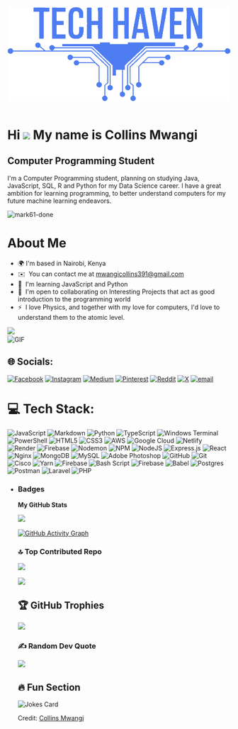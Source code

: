 <meta name="viewport" content="width=device-width, initial-scale=1.0">
<meta charset="UTF-8">
<div align="left">
	<img src="https://github.com/K1rsN7/TechHaven/blob/master/img/logo.webp"></div>
	<br>

Hi   ![](https://user-images.githubusercontent.com/18350557/176309783-0785949b-9127-417c-8b55-ab5a4333674e.gif) My name is Collins Mwangi
======================================================================================================================================
Computer Programming Student
----------------------------

I'm a Computer Programming student, planning on studying Java, JavaScript, SQL, R and Python for my Data Science career. I have a great ambition for learning programming, to better understand computers for my future machine learning endeavors.

<p align="left"> <img src="https://komarev.com/ghpvc/?username=ny-collins&label=Profile%20views&color=0e75b6&style=flat" alt="mark61-done" /> </p>

<b> <h1>About Me</h1> </b>

* 🌍      I'm based in Nairobi, Kenya
* ✉️     You can contact me at [mwangicollins391@gmail.com](mailto:mwangicollins391@gmail.com)
* 🧠      I'm learning JavaScript and Python
* 🤝      I'm open to collaborating on Interesting Projects that act as good introduction to the programming world
* ⚡      I love Physics, and together with my love for computers, I'd love to understand them to the atomic level.

<a href="https://www.github.com/ny-collins" target="_blank" rel="noreferrer"><img
src="https://img.shields.io/github/followers/ny-collins?logo=github&style=for-the-badge&color=0891b2&labelColor=14532d" /></a><br>
<a target="_blank" align="centre">
<img  top="500" height="300" width="400" alt="GIF" src="https://media.giphy.com/media/v1.Y2lkPTc5MGI3NjExaDZxZGt6bnZuOGxmcjd3YmlqOG42ZjRoNWw3c2Q3MWxnYnJqaXY4cSZlcD12MV9pbnRlcm5hbF9naWZfYnlfaWQmY3Q9Zw/qgQUggAC3Pfv687qPC/giphy.gif">
</a><br>



## 🌐 Socials:
[![Facebook](https://img.shields.io/badge/Facebook-%231877F2.svg?logo=Facebook&logoColor=white)](https://facebook.com/collinsmwangi206) [![Instagram](https://img.shields.io/badge/Instagram-%23E4405F.svg?logo=Instagram&logoColor=white)](https://instagram.com/collinsmwangi206) [![Medium](https://img.shields.io/badge/Medium-12100E?logo=medium&logoColor=white)](https://medium.com/@collinsmwangi206) [![Pinterest](https://img.shields.io/badge/Pinterest-%23E60023.svg?logo=Pinterest&logoColor=white)](https://pinterest.com/collinsmwangi206) [![Reddit](https://img.shields.io/badge/Reddit-%23FF4500.svg?logo=Reddit&logoColor=white)](https://reddit.com/user/collinsmwangi206) [![X](https://img.shields.io/badge/X-black.svg?logo=X&logoColor=white)](https://x.com/CollinsMwa206) [![email](https://img.shields.io/badge/Email-D14836?logo=gmail&logoColor=white)](mailto:mwangicollins391@gmail.com)

# 💻 Tech Stack:
![JavaScript](https://img.shields.io/badge/javascript-%23323330.svg?style=for-the-badge&logo=javascript&logoColor=%23F7DF1E)  ![Markdown](https://img.shields.io/badge/markdown-%23000000.svg?style=for-the-badge&logo=markdown&logoColor=white)  ![Python](https://img.shields.io/badge/python-3670A0?style=for-the-badge&logo=python&logoColor=ffdd54)  ![TypeScript](https://img.shields.io/badge/typescript-%23007ACC.svg?style=for-the-badge&logo=typescript&logoColor=white)  ![Windows Terminal](https://img.shields.io/badge/Windows%20Terminal-%234D4D4D.svg?style=for-the-badge&logo=windows-terminal&logoColor=white)  ![PowerShell](https://img.shields.io/badge/PowerShell-%235391FE.svg?style=for-the-badge&logo=powershell&logoColor=white)  ![HTML5](https://img.shields.io/badge/html5-%23E34F26.svg?style=for-the-badge&logo=html5&logoColor=white)  ![CSS3](https://img.shields.io/badge/css3-%231572B6.svg?style=for-the-badge&logo=css3&logoColor=white)  ![AWS](https://img.shields.io/badge/AWS-%23FF9900.svg?style=for-the-badge&logo=amazon-aws&logoColor=white)  ![Google Cloud](https://img.shields.io/badge/GoogleCloud-%234285F4.svg?style=for-the-badge&logo=google-cloud&logoColor=white)  ![Netlify](https://img.shields.io/badge/netlify-%23000000.svg?style=for-the-badge&logo=netlify&logoColor=#00C7B7)  ![Render](https://img.shields.io/badge/Render-%46E3B7.svg?style=for-the-badge&logo=render&logoColor=white)  ![Firebase](https://img.shields.io/badge/firebase-%23039BE5.svg?style=for-the-badge&logo=firebase)  ![Nodemon](https://img.shields.io/badge/NODEMON-%23323330.svg?style=for-the-badge&logo=nodemon&logoColor=%BBDEAD)  ![NPM](https://img.shields.io/badge/NPM-%23CB3837.svg?style=for-the-badge&logo=npm&logoColor=white)  ![NodeJS](https://img.shields.io/badge/node.js-6DA55F?style=for-the-badge&logo=node.js&logoColor=white) ![Express.js](https://img.shields.io/badge/express.js-%23404d59.svg?style=for-the-badge&logo=express&logoColor=%2361DAFB)  ![React](https://img.shields.io/badge/react-%2320232a.svg?style=for-the-badge&logo=react&logoColor=%2361DAFB)  ![Nginx](https://img.shields.io/badge/nginx-%23009639.svg?style=for-the-badge&logo=nginx&logoColor=white)  ![MongoDB](https://img.shields.io/badge/MongoDB-%234ea94b.svg?style=for-the-badge&logo=mongodb&logoColor=white)  ![MySQL](https://img.shields.io/badge/mysql-4479A1.svg?style=for-the-badge&logo=mysql&logoColor=white)  ![Adobe Photoshop](https://img.shields.io/badge/adobe%20photoshop-%2331A8FF.svg?style=for-the-badge&logo=adobe%20photoshop&logoColor=white)  ![GitHub](https://img.shields.io/badge/github-%23121011.svg?style=for-the-badge&logo=github&logoColor=white)  ![Git](https://img.shields.io/badge/git-%23F05033.svg?style=for-the-badge&logo=git&logoColor=white)  ![Cisco](https://img.shields.io/badge/cisco-%23049fd9.svg?style=for-the-badge&logo=cisco&logoColor=black)  ![Yarn](https://img.shields.io/badge/yarn-%232C8EBB.svg?style=for-the-badge&logo=yarn&logoColor=white) ![Firebase](https://img.shields.io/badge/firebase-%23039BE5.svg?style=for-the-badge&logo=firebase) ![Bash Script](https://img.shields.io/badge/bash_script-%23121011.svg?style=for-the-badge&logo=gnu-bash&logoColor=white) ![Firebase](https://img.shields.io/badge/firebase-a08021?style=for-the-badge&logo=firebase&logoColor=ffcd34) ![Babel](https://img.shields.io/badge/Babel-F9DC3e?style=for-the-badge&logo=babel&logoColor=black) ![Postgres](https://img.shields.io/badge/postgres-%23316192.svg?style=for-the-badge&logo=postgresql&logoColor=white) ![Postman](https://img.shields.io/badge/Postman-FF6C37?style=for-the-badge&logo=postman&logoColor=white) ![Laravel](https://img.shields.io/badge/laravel-%23FF2D20.svg?style=for-the-badge&logo=laravel&logoColor=white) ![PHP](https://img.shields.io/badge/php-%23777BB4.svg?style=for-the-badge&logo=php&logoColor=white)

    

*  ### Badges

   <b>My GitHub Stats</b>

      ![](https://nirzak-streak-stats.vercel.app/?user=ny-collins&theme=dark&hide_border=false)<br/>

    <a href="https://github.com/ny-collins">
      <img src="https://github-readme-activity-graph.vercel.app/graph?username=ny-collins&bg_color=1c1917&color=ffffff&line=14b8a6&point=ffffff&area=true&hide_border=true" alt="GitHub Activity Graph" />
    </a>

      ### 🔝 Top Contributed Repo
      ![](https://github-contributor-stats.vercel.app/api?username=ny-collins&limit=5&theme=dark&combine_all_yearly_contributions=true)
      
      
      [![](https://visitcount.itsvg.in/api?id=ny-collins&icon=0&color=0)](https://visitcount.itsvg.in)
     ## 🏆 GitHub Trophies
      ![](https://github-profile-trophy.vercel.app/?username=ny-collins&theme=radical&no-frame=false&no-bg=false&margin-w=4)

      ### ✍️ Random Dev Quote
      ![](https://quotes-github-readme.vercel.app/api?type=horizontal&theme=radical)

      ## 🔥 Fun Section  

      ![Jokes Card](https://readme-jokes.vercel.app/api)

   
 
   <p>Credit: <a href="https://github.com/ny-collins">  Collins Mwangi </a></p>

   <!--
	<a href="http://www.github.com/ny-collins"><img src="https://github-readme-stats.vercel.app/api?username=ny-collins&show_icons=true&hide=&count_private=true&title_color=0891b2&text_color=ffffff&icon_color=0891b2&bg_color=14532d&hide_border=true&show_icons=true" alt="ny-collins's GitHub stats" /></a>

